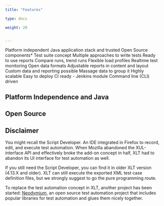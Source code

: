```yaml
---
title: "Features"

type: docs

weight: 20


---
```


Platform independent
Java application stack and trusted Open Source components*
Test suite concept
Multiple approaches to write tests
Ready to use reports
Compare runs, trend runs
Flexible load profiles
Realtime test monitoring
Open data formats
Adjustable reports in content and layout
Custom data and reporting possible
Massage data to group it
Highly scalable
Easy to deploy
CI ready - Jenkins module
Command line (CLI) driven

## Platform Independence and Java

## Open Source

## Disclaimer
You might recall the Script Developer. An IDE integrated in Firefox to record, edit, and execute test automation. When Mozilla abandoned the XUL-interface API and effectively broke the add-on concept in half, XLT had to abandon its UI interface for test automation as well. 

If you still need the Script Developer, you can find it in older XLT version (4.13.X and older). XLT can still execute the exported XML test case definition files, but we strongly suggest to go the pure programming route.

To replace the test automation concept in XLT, another project has been started: [Neodymium](https://github.com/Xceptance/neodymium-library), an open source test automation project that includes popular libraries for test automation and glues them nicely together. 